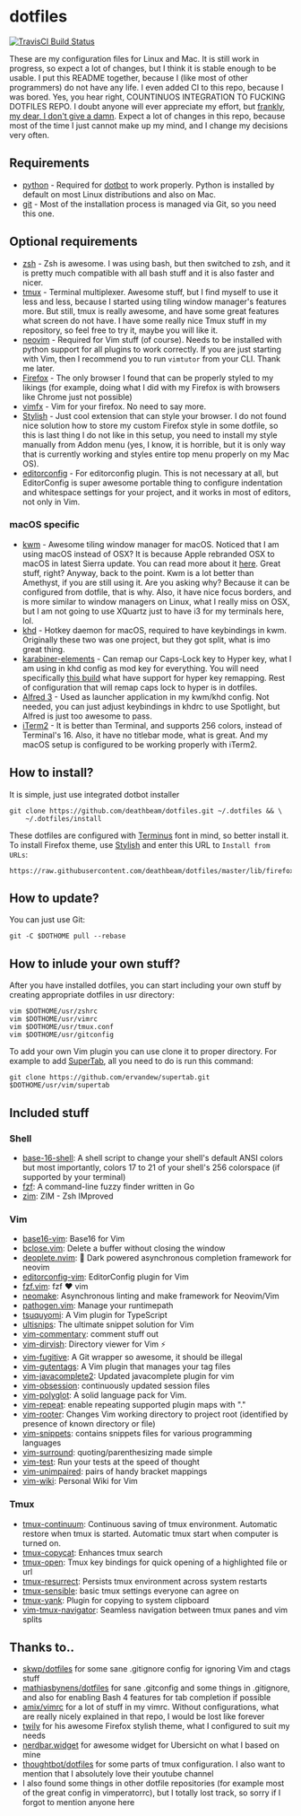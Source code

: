 # dotfiles
[![TravisCI Build Status](https://api.travis-ci.org/deathbeam/dotfiles.svg?branch=master)](https://travis-ci.org/deathbeam/dotfiles)

These are my configuration files for Linux and Mac. It is still work in progress, so expect a lot of changes, but I
think it is stable enough to be usable. I put this README together, because I (like most of other programmers) do not
have any life. I even added CI to this repo, because I was bored. Yes, you hear right, COUNTINUOS INTEGRATION TO
FUCKING DOTFILES REPO. I doubt anyone will ever appreciate my effort, but [frankly, my dear, I don't give a
damn](https://en.wikipedia.org/wiki/Frankly,_my_dear,_I_don't_give_a_damn). Expect a lot of changes in this repo,
because most of the time I just cannot make up my mind, and I change my decisions very often.

## Requirements

* [python](https://www.python.org/downloads/) - Required for [dotbot](https://github.com/anishathalye/dotbot) to work
  properly. Python is installed by default on most Linux distributions and also on Mac.
* [git](https://git-scm.com/book/en/v2/Getting-Started-Installing-Git) - Most of the installation process is managed via
  Git, so you need this one.

## Optional requirements

* [zsh](http://www.zsh.org/) - Zsh is awesome. I was using bash, but then switched to zsh, and it is pretty much compatible with all bash stuff
  and it is also faster and nicer.
* [tmux](https://tmux.github.io/) - Terminal multiplexer. Awesome stuff, but I find myself to use it less and less,
  because I started using tiling window manager's features more. But still, tmux is really awesome, and have some great
  features what screen do not have. I have some really nice Tmux stuff in my repository, so feel free to try it, maybe
  you will like it.
* [neovim](https://neovim.io/) - Required for Vim stuff (of course). Needs to be installed with python
  support for all plugins to work correctly. If you are just starting with Vim, then I recommend you to run `vimtutor`
  from your CLI. Thank me later.
* [Firefox](https://www.mozilla.org/en-US/firefox/new/) - The only browser I found that can be properly styled to my
  likings (for example, doing what I did with my Firefox is with browsers like Chrome just not possible)
* [vimfx](https://addons.mozilla.org/en-US/firefox/addon/vimfx/) - Vim for your firefox. No need to say more.
* [Stylish](https://addons.mozilla.org/en-US/firefox/addon/stylish/) - Just cool extension that can style your browser.
  I do not found nice solution how to store my custom Firefox style in some dotfile, so this is last thing I do not like
  in this setup, you need to install my style manually from Addon menu (yes, I know, it is horrible, but it is only way
  that is currently working and styles entire top menu properly on my Mac OS).
* [editorconfig](https://github.com/editorconfig/editorconfig-core-c/blob/master/INSTALL.md) - For editorconfig plugin.
  This is not necessary at all, but EditorConfig is super awesome portable thing to configure indentation and whitespace
  settings for your project, and it works in most of editors, not only in Vim.

### macOS specific

* [kwm](https://github.com/koekeishiya/kwm) - Awesome tiling window manager for macOS. Noticed that I am using macOS
  instead of OSX? It is because Apple rebranded OSX to macOS in latest Sierra update. You can read more about it
  [here](https://techcrunch.com/2016/06/13/os-x-is-now-macos-and-gets-support-for-siri-auto-unlock-and-more/). Great
  stuff, right? Anyway, back to the point. Kwm is a lot better than Amethyst, if you are still using it. Are you asking
  why? Because it can be configured from dotfile, that is why. Also, it have nice focus borders, and is more similar to
  window managers on
  Linux, what I really miss on OSX, but I am not going to use XQuartz just to have i3 for my terminals here, lol.
* [khd](https://github.com/koekeishiya/khd) - Hotkey daemon for macOS, required to have keybindings in kwm. Originally
  these two was one project, but they got split, what is imo great thing.
* [karabiner-elements](https://github.com/tekezo/Karabiner-Elements) - Can remap our Caps-Lock key to Hyper key, what I
  am using in khd config as mod key for everything. You will need specifically [this
  build](https://cl.ly/hwJn/download/Karabiner-Elements-0.90.61.dmg) what have support for hyper key remapping. Rest of
  configuration that will remap caps lock to hyper is in dotfiles.
* [Alfred 3](https://www.alfredapp.com/) - Used as launcher application in my kwm/khd config. Not needed, you can just
  adjust keybindings in khdrc to use Spotlight, but Alfred is just too awesome to pass.
* [iTerm2](http://iterm2.com/) - It is better than Terminal, and supports 256 colors, instead of Terminal's 16. Also, it
  have no titlebar mode, what is great. And my macOS setup is configured to be working properly with iTerm2.

## How to install?

It is simple, just use integrated dotbot installer

```shell
git clone https://github.com/deathbeam/dotfiles.git ~/.dotfiles && \
    ~/.dotfiles/install
```

These dotfiles are configured with [Terminus](http://terminus-font.sourceforge.net/) font in mind, so better install it.
To install Firefox theme, use [Stylish](https://addons.mozilla.org/en-US/firefox/addon/stylish/) and enter this URL to
`Install from URLs`:

```
https://raw.githubusercontent.com/deathbeam/dotfiles/master/lib/firefox/firefox.css
```

## How to update?

You can just use Git:

```shell
git -C $DOTHOME pull --rebase
```

## How to inlude your own stuff?

After you have installed dotfiles, you can start including your own stuff by creating appropriate dotfiles in usr
directory:

```shell
vim $DOTHOME/usr/zshrc
vim $DOTHOME/usr/vimrc
vim $DOTHOME/usr/tmux.conf
vim $DOTHOME/usr/gitconfig
```

To add your own Vim plugin you can use clone it to proper directory. For example to add
[SuperTab](https://github.com/ervandew/supertab), all you need to do is run this command:

```shell
git clone https://github.com/ervandew/supertab.git $DOTHOME/usr/vim/supertab
```

## Included stuff

### Shell
 * [base-16-shell](https://github.com/chriskempson/base16-shell): A shell script to change your shell's default ANSI colors but most importantly, colors 17 to 21 of your shell's 256 colorspace (if supported by your terminal)
 * [fzf](https://github.com/junegunn/fzf): A command-line fuzzy finder written in Go
 * [zim](https://github.com/Eriner/zim): ZIM - Zsh IMproved

### Vim
 * [base16-vim](https://github.com/chriskempson/base16-vim): Base16 for Vim
 * [bclose.vim](https://github.com/chrismccord/bclose.vim): Delete a buffer without closing the window
 * [deoplete.nvim](https://github.com/Shougo/deoplete.nvim): 🌠 Dark powered asynchronous completion framework for neovim
 * [editorconfig-vim](https://github.com/editorconfig/editorconfig-vim): EditorConfig plugin for Vim
 * [fzf.vim](https://github.com/junegunn/fzf.vim): fzf :heart: vim
 * [neomake](https://github.com/neomake/neomake): Asynchronous linting and make framework for Neovim/Vim
 * [pathogen.vim](https://github.com/tpope/vim-pathogen): Manage your runtimepath
 * [tsuquyomi](https://github.com/Quramy/tsuquyomi): A Vim plugin for TypeScript
 * [ultisnips](https://github.com/SirVer/ultisnips): The ultimate snippet solution for Vim
 * [vim-commentary](https://github.com/tpope/vim-commentary): comment stuff out
 * [vim-dirvish](https://github.com/justinmk/vim-dirvish): Directory viewer for Vim ⚡️
 * [vim-fugitive](https://github.com/tpope/vim-fugitive): A Git wrapper so awesome, it should be illegal
 * [vim-gutentags](https://github.com/ludovicchabant/vim-gutentags): A Vim plugin that manages your tag files
 * [vim-javacomplete2](https://github.com/artur-shaik/vim-javacomplete2): Updated javacomplete plugin for vim
 * [vim-obsession](https://github.com/tpope/vim-obsession): continuously updated session files
 * [vim-polyglot](https://github.com/sheerun/vim-polyglot): A solid language pack for Vim.
 * [vim-repeat](https://github.com/tpope/vim-repeat): enable repeating supported plugin maps with "."
 * [vim-rooter](https://github.com/airblade/vim-rooter): Changes Vim working directory to project root (identified by presence of known directory or file)
 * [vim-snippets](https://github.com/honza/vim-snippets): contains snippets files for various programming languages
 * [vim-surround](https://github.com/tpope/vim-surround): quoting/parenthesizing made simple
 * [vim-test](https://github.com/janko-m/vim-test): Run your tests at the speed of thought
 * [vim-unimpaired](https://github.com/tpope/vim-unimpaired): pairs of handy bracket mappings
 * [vim-wiki](https://github.com/vimwiki/vimwiki): Personal Wiki for Vim

### Tmux
 * [tmux-continuum](https://github.com/tmux-plugins/tmux-continuum): Continuous saving of tmux environment. Automatic restore when tmux is started. Automatic tmux start when computer is turned on.
 * [tmux-copycat](https://github.com/tmux-plugins/tmux-copycat): Enhances tmux search
 * [tmux-open](https://github.com/tmux-plugins/tmux-open): Tmux key bindings for quick opening of a highlighted file or url
 * [tmux-resurrect](https://github.com/tmux-plugins/tmux-resurrect): Persists tmux environment across system restarts
 * [tmux-sensible](https://github.com/tmux-plugins/tmux-sensible): basic tmux settings everyone can agree on
 * [tmux-yank](https://github.com/tmux-plugins/tmux-yank): Plugin for copying to system clipboard
 * [vim-tmux-navigator](https://github.com/christoomey/vim-tmux-navigator): Seamless navigation between tmux panes and vim splits

## Thanks to..

 * [skwp/dotfiles](https://github.com/skwp/dotfiles) for some sane .gitignore config for ignoring Vim and ctags stuff
 * [mathiasbynens/dotfiles](https://github.com/mathiasbynens/dotfiles) for sane .gitconfig and some things in
   .gitignore, and also for enabling Bash 4 features for tab completion if possible
 * [amix/vimrc](https://github.com/amix/vimrc) for a lot of stuff in my vimrc. Without configurations, what are really
   nicely explained in that repo, I would be lost like forever
 * [twily](http://twily.info/) for his awesome Firefox stylish theme, what I configured to suit my needs
 * [nerdbar.widget](https://github.com/herrbischoff/nerdbar.widget) for awesome widget for Ubersicht on what I based on
   mine
 * [thoughtbot/dotfiles](https://github.com/thoughtbot/dotfiles) for some parts of tmux configuration. I also want to
   mention that I absolutely love their youtube channel
 * I also found some things in other dotfile repositories (for example most of the great config in vimperatorrc), but I
   totally lost track, so sorry if I forgot to mention anyone here
